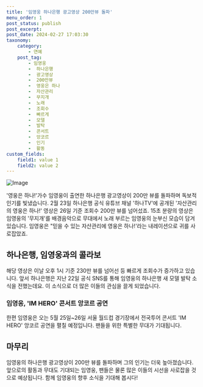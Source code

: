 ```yaml
---
title: '임영웅 하나은행 광고영상 200만뷰 돌파'
menu_order: 1
post_status: publish
post_excerpt: 
post_date: 2024-02-27 17:03:30
taxonomy:
    category:
        - 연예
    post_tag:
        - 임영웅
        -  하나은행
        -  광고영상
        -  200만뷰
        -  영웅은 하나
        -  자산관리
        -  무지개
        -  노래
        -  조회수
        -  빠르게
        -  모델
        -  발탁
        -  콘서트
        -  앙코르
        -  인기
        -  활동
custom_fields:
    field1: value 1
    field2: value 2
---
```


![Image](https://ssl.pstatic.net/mimgnews/image/108/2024/02/26/0003217240_001_20240226145101176.jpg?type=w540)

'영웅은 하나!'가수 임영웅이 출연한 하나은행 광고영상이 200만 뷰를 돌파하며 독보적 인기를 빛냈습니다. 2월 23일 하나은행 공식 유튜브 채널 '하나TV'에 공개된 '자산관리의 영웅은 하나!' 영상은 26일 기준 조회수 200만 뷰를 넘어섰죠. 15초 분량의 영상은 임영웅의 '무지개'를 배경음악으로 무대에서 노래 부르는 임영웅의 눈부신 모습이 담겨 있습니다. 임영웅은 "믿을 수 있는 자산관리에 영웅은 하나!'라는 내레이션으로 귀를 사로잡았죠.
## 하나은행, 임영웅과의 콜라보
해당 영상은 이날 오후 1시 기준 230만 뷰를 넘어선 등 빠르게 조회수가 증가하고 있습니다. 앞서 하나은행은 지난 22일 공식 SNS를 통해 임영웅의 하나은행 새 모델 발탁 소식을 전했는데요. 이 소식으로 더 많은 이들의 관심을 끌게 되었습니다.
### 임영웅, 'IM HERO' 콘서트 앙코르 공연
한편 임영웅은 오는 5월 25일~26일 서울 월드컵 경기장에서 전국투어 콘서트 'IM HERO' 앙코르 공연을 펼칠 예정입니다. 팬들을 위한 특별한 무대가 기대됩니다.
## 마무리
임영웅의 하나은행 광고영상이 200만 뷰를 돌파하며 그의 인기는 더욱 높아졌습니다. 앞으로의 활동과 무대도 기대되는 임영웅, 팬들은 물론 많은 이들의 시선을 사로잡을 것으로 예상됩니다. 함께 임영웅의 향후 소식을 기대해 봅시다!
